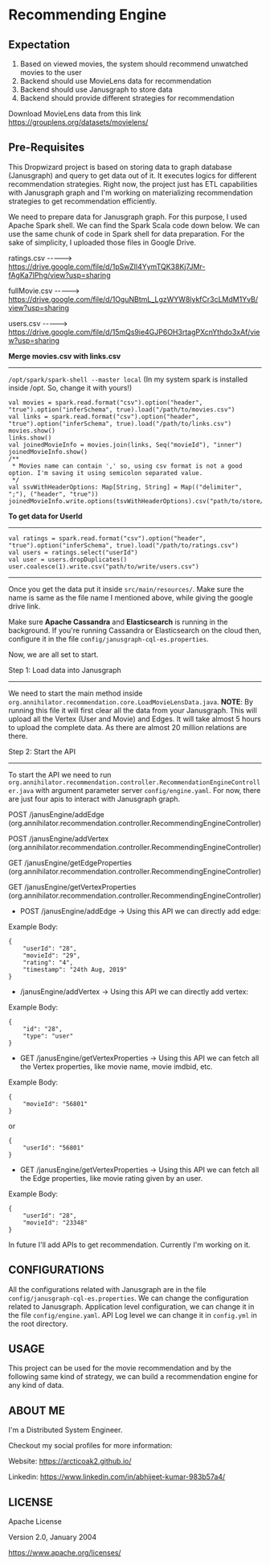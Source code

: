 # Recommending Engine

Expectation
---

1. Based on viewed movies, the system should recommend unwatched movies to the user
2. Backend should use MovieLens data for recommendation
3. Backend should use Janusgraph to store data
4. Backend should provide different strategies for recommendation

Download MovieLens data from this link <https://grouplens.org/datasets/movielens/>

Pre-Requisites
---

This Dropwizard project is based on storing data to graph database (Janusgraph) and query to get data out of it. It executes logics for different recommendation strategies. Right now, the project just has ETL capabilities with Janusgraph graph and I'm working on materializing recommendation strategies to get recommendation efficiently.

We need to prepare data for Janusgraph graph. For this purpose, I used Apache Spark shell. We can find the Spark Scala code down below. We can use the same chunk of code in Spark shell for data preparation. For the sake of simplicity, I uploaded those files in Google Drive. 

ratings.csv   -----> <https://drive.google.com/file/d/1pSwZIl4YymTQK38Kj7JMr-fAgKa7IPhg/view?usp=sharing>

fullMovie.csv -----> <https://drive.google.com/file/d/1OguNBtmL_LgzWYW8lykfCr3cLMdM1YvB/view?usp=sharing>

users.csv     -----> <https://drive.google.com/file/d/15mQs9ie4GJP6OH3rtagPXcnYthdo3xAf/view?usp=sharing>

**Merge movies.csv with links.csv**
___

`/opt/spark/spark-shell --master local` (In my system spark is installed inside /opt. So, change it with yours!)


```
val movies = spark.read.format("csv").option("header", "true").option("inferSchema", true).load("/path/to/movies.csv")
val links = spark.read.format("csv").option("header", "true").option("inferSchema", true).load("/path/to/links.csv")
movies.show()
links.show()
val joinedMovieInfo = movies.join(links, Seq("movieId"), "inner")
joinedMovieInfo.show()
/**
 * Movies name can contain ',' so, using csv format is not a good option. I'm saving it using semicolon separated value.
 */
val ssvWithHeaderOptions: Map[String, String] = Map(("delimiter", ";"), ("header", "true"))
joinedMovieInfo.write.options(tsvWithHeaderOptions).csv("path/to/store/ssv")
```


**To get data for UserId**
___
```
val ratings = spark.read.format("csv").option("header", "true").option("inferSchema", true).load("/path/to/ratings.csv")
val users = ratings.select("userId")
val user = users.dropDuplicates()
user.coalesce(1).write.csv("path/to/write/users.csv")
```
---

Once you get the data put it inside `src/main/resources/`. Make sure the name is same as the file name I mentioned above, while giving the google drive link.

Make sure **Apache Cassandra** and **Elasticsearch** is running in the background. If you're running Cassandra or Elasticsearch on the cloud then, configure it in the file `config/janusgraph-cql-es.properties`.

Now, we are all set to start.

Step 1: Load data into Janusgraph
___

We need to start the main method inside `org.annihilator.recommendation.core.LoadMovieLensData.java`.
**NOTE**: By running this file it will first clear all the data from your Janusgraph. 
This will upload all the Vertex (User and Movie) and Edges. It will take almost 5 hours to upload the complete data. As there are almost 20 million relations are there.

Step 2: Start the API
___

To start the API we need to run `org.annihilator.recommendation.controller.RecommendationEngineController.java` with argument parameter server `config/engine.yaml`. For now, there are just four apis to interact with Janusgraph graph.

POST    /janusEngine/addEdge (org.annihilator.recommendation.controller.RecommendingEngineController)

POST    /janusEngine/addVertex (org.annihilator.recommendation.controller.RecommendingEngineController)

GET     /janusEngine/getEdgeProperties (org.annihilator.recommendation.controller.RecommendingEngineController)

GET     /janusEngine/getVertexProperties (org.annihilator.recommendation.controller.RecommendingEngineController)

* POST    /janusEngine/addEdge -> Using this API we can directly add edge:

Example Body: 

```
{
	"userId": "28",
	"movieId": "29",
	"rating": "4",
	"timestamp": "24th Aug, 2019"
} 
```

* /janusEngine/addVertex  -> Using this API we can directly add vertex:

Example Body:

```
{
	"id": "28",
	"type": "user"
}
```

* GET		/janusEngine/getVertexProperties -> Using this API we can fetch all the Vertex properties, like movie name, movie imdbid, etc.

Example Body:

```
{	
	"movieId": "56801"
}
```
or

```
{		
	"userId": "56801"
}
```

* GET     /janusEngine/getVertexProperties  -> Using this API we can fetch all the Edge properties, like movie rating given by an user.

Example Body:

```
{
	"userId": "28",
	"movieId": "23348"
}
```

In future I'll add APIs to get recommendation. Currently I'm working on it.

CONFIGURATIONS
---

All the configurations related with Janusgraph are in the file `config/janusgraph-cql-es.properties`. We can change the configuration related to Janusgraph. Application level configuration, we can change it in the file `config/engine.yaml`. API Log level we can change it in `config.yml` in the root directory.

USAGE
---

This project can be used for the movie recommendation and by the following same kind of strategy, we can build a recommendation engine for any kind of data.

ABOUT ME
---

I'm a Distributed System Engineer. 

Checkout my social profiles for more information:

Website: <https://arcticoak2.github.io/>

Linkedin: <https://www.linkedin.com/in/abhijeet-kumar-983b57a4/>


LICENSE
---

Apache License
                         
Version 2.0, January 2004
                        
https://www.apache.org/licenses/
